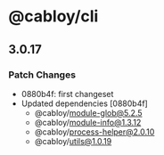 # @cabloy/cli

## 3.0.17

### Patch Changes

- 0880b4f: first changeset
- Updated dependencies [0880b4f]
  - @cabloy/module-glob@5.2.5
  - @cabloy/module-info@1.3.12
  - @cabloy/process-helper@2.0.10
  - @cabloy/utils@1.0.19
